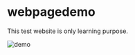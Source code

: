 # webpagedemo
This test website is only learning purpose.

![demo](https://erardlucien.github.io/webpagedemo/)
